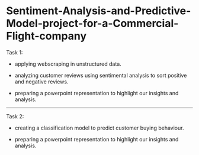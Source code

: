 # Sentiment-Analysis-and-Predictive-Model-project-for-a-Commercial-Flight-company


Task 1:

- applying webscraping in unstructured data.
  
- analyzing customer reviews using sentimental analysis to sort positive and negative reviews.

- preparing a powerpoint representation to highlight our insights and analysis.


--------------------------------------------------------------------------------------------------------------

Task 2:

- creating a classification model to predict customer buying behaviour.

- preparing a powerpoint representation to highlight our insights and analysis.
